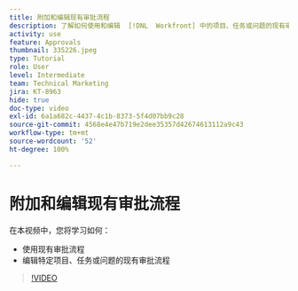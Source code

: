 ```yaml
---
title: 附加和编辑现有审批流程
description: 了解如何使用和编辑  [!DNL  Workfront] 中的项目、任务或问题的现有审批流程。
activity: use
feature: Approvals
thumbnail: 335226.jpeg
type: Tutorial
role: User
level: Intermediate
team: Technical Marketing
jira: KT-8963
hide: true
doc-type: video
exl-id: 6a1a682c-4437-4c1b-8373-5f4d07bb9c28
source-git-commit: 4568e4e47b719e2dee35357d42674613112a9c43
workflow-type: tm+mt
source-wordcount: '52'
ht-degree: 100%

---
```


# 附加和编辑现有审批流程

在本视频中，您将学习如何：

* 使用现有审批流程
* 编辑特定项目、任务或问题的现有审批流程

>[!VIDEO](https://video.tv.adobe.com/v/335226/?quality=12&learn=on&enablevpops)

<!--
learn more URLS
-->
